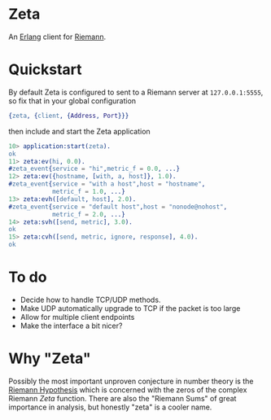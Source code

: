 # Zeta #

An [Erlang](http://erlang.org) client for [Riemann](http://aphyr.github.com/riemann/).

# Quickstart #

By default Zeta is configured to sent to a Riemann server at
`127.0.0.1:5555`, so fix that in your global configuration

```erlang
{zeta, {client, {Address, Port}}}
```

then include and start the Zeta application
```erlang
10> application:start(zeta).
ok
11> zeta:ev(hi, 0.0).
#zeta_event{service = "hi",metric_f = 0.0, ...}
12> zeta:ev({hostname, [with, a, host]}, 1.0).
#zeta_event{service = "with a host",host = "hostname",
            metric_f = 1.0, ...}
13> zeta:evh([default, host], 2.0).
#zeta_event{service = "default host",host = "nonode@nohost",
            metric_f = 2.0, ...}
14> zeta:svh([send, metric], 3.0).
ok
15> zeta:cvh([send, metric, ignore, response], 4.0).
ok
```

# To do #

- Decide how to handle TCP/UDP methods.
- Make UDP automatically upgrade to TCP if the packet is too large
- Allow for multiple client endpoints
- Make the interface a bit nicer?

# Why "Zeta" #

Possibly the most important unproven conjecture in number theory is
the
[Riemann Hypothesis](http://en.wikipedia.org/wiki/Riemann_hypothesis)
which is concerned with the zeros of the complex Riemann *Zeta*
function. There are also the "Riemann Sums" of great importance in
analysis, but honestly "zeta" is a cooler name.
